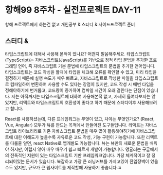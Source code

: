 # 항해99 8주차 - 실전프로젝트 DAY-11

항해 프로젝트에서 하는건 없고 개인공부 & 스터디 & 사이드프로젝트 준비

## 스터디 &

타입스크립트에 대해서 사용해 본적이 있나요? 어떤지 말씀해주세요.
타입스크립트(TypeScript)는 자바스크립트(JavaScript)를 기반으로 정적 타입 문법을 추가한 프로그래밍 언어, 즉 자바스크립트 기본 문법에 타입스크립트의 문법을 추가한 언어입니다. 타입스크립트는 코드 작성을 할때에 타입을 체크해 오류를 확인할 수 있고, 미리 타입을 결정하기 때문에 실행 속도가 매우 빠르고, 자바스크립트로 작성한 파일을 타입스크립트로 컴파일하여 변환하여 사용할 수도 있다는 장점이 있지만, 코드 작성 시 매번 타입을 정해야하기에 번거롭고, 코드량이 증가하여 컴파일 시간이 오래 걸린다는 단점이 있습니다. 저는 아직까지는 타입스크립트에 대하여 사용해본적 없고, 자세히 들여다보지는 않았지만, 리액트와 타입스크립트의 호환성이 좋다고 하기 때문에 스터디이후 사용해보려고 합니다.

React를 사용하셨는데, 다른 프레임워크는 무엇이 있고, 차이는 무엇인가요? (React, Vue, Angular)
모두가 뷰를 만드는 목적에서 만들어진 도구들입니다.
리액트는 자바스크립트 라이브러리로 기존 자바스크립트 문법을 매우 많이 활용해야하기에 자바스크립트에 대한 이해도가 높을수록 자유로운 코드 작성, 기능 구현이 가능합니다. 또한 리액트를 다룰줄 알면, react Native로 앱개발도 가능합니다. 뷰는 뷰만의 새로운 문법을 배워야 하지만, 어렵지 않아 매우 배우기 쉽고 빠르게 개발이 가능합니다.
앵귤러는 구글에서의 전폭적인 지원이 있는 타입스크립트 기반 프레임워크입니다. 가장 체계적이고 잘 정리되어있는 문서가 있습니다. 복잡하고 가장 큰 러닝커브를 가지고있어 진입장벽이 있을수도 있지만, 규모가 큰 웹사이트를 제작할때 사용하기 좋습니다.ㅍ
